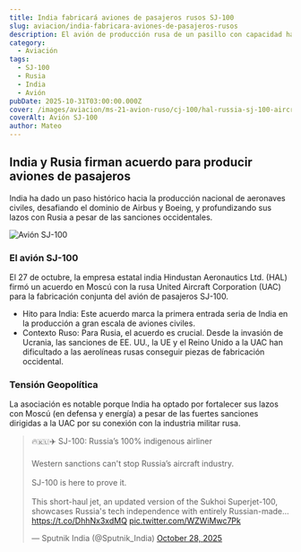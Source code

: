 ```yaml
---
title: India fabricará aviones de pasajeros rusos SJ-100
slug: aviacion/india-fabricara-aviones-de-pasajeros-rusos
description: El avión de producción rusa de un pasillo con capacidad hasta 100 personas.
category:
  - Aviación
tags:
  - SJ-100
  - Rusia
  - India
  - Avión
pubDate: 2025-10-31T03:00:00.000Z
cover: /images/aviacion/ms-21-avion-ruso/cj-100/hal-russia-sj-100-aircraft-280650392-16x9_0.avif
coverAlt: Avión SJ-100
author: Mateo
---
```


## India y Rusia firman acuerdo para producir aviones de pasajeros

India ha dado un paso histórico hacia la producción nacional de aeronaves civiles, desafiando el dominio de Airbus y Boeing, y profundizando sus lazos con Rusia a pesar de las sanciones occidentales.

![Avión SJ-100](/images/aviacion/ms-21-avion-ruso/cj-100/SJ-100.jpg)

### El avión SJ-100

El 27 de octubre, la empresa estatal india Hindustan Aeronautics Ltd. (HAL) firmó un acuerdo en Moscú con la rusa United Aircraft Corporation (UAC) para la fabricación conjunta del avión de pasajeros SJ-100.

* Hito para India: Este acuerdo marca la primera entrada seria de India en la producción a gran escala de aviones civiles.
* Contexto Ruso: Para Rusia, el acuerdo es crucial. Desde la invasión de Ucrania, las sanciones de EE. UU., la UE y el Reino Unido a la UAC han dificultado a las aerolíneas rusas conseguir piezas de fabricación occidental.

### Tensión Geopolítica

La asociación es notable porque India ha optado por fortalecer sus lazos con Moscú (en defensa y energía) a pesar de las fuertes sanciones dirigidas a la UAC por su conexión con la industria militar rusa.

<blockquote class="twitter-tweet" data-media-max-width="560"><p lang="en" dir="ltr">🔥🇷🇺✈️ SJ-100: Russia’s 100% indigenous airliner<br><br>Western sanctions can&#39;t stop Russia’s aircraft industry. <br><br>SJ-100 is here to prove it. <br><br>This short-haul jet, an updated version of the Sukhoi Superjet-100, showcases Russia&#39;s tech independence with entirely Russian-made… <a href="https://t.co/DhhNx3xdMQ">https://t.co/DhhNx3xdMQ</a> <a href="https://t.co/WZWiMwc7Pk">pic.twitter.com/WZWiMwc7Pk</a></p>&mdash; Sputnik India (@Sputnik_India) <a href="https://twitter.com/Sputnik_India/status/1983071756299493527?ref_src=twsrc%5Etfw">October 28, 2025</a></blockquote> <script async src="https://platform.twitter.com/widgets.js" charset="utf-8"></script>